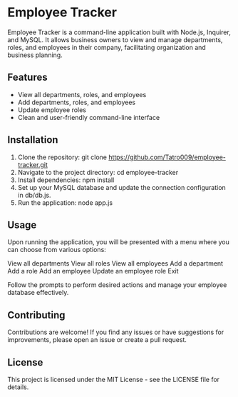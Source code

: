 # Employee Tracker

Employee Tracker is a command-line application built with Node.js, Inquirer, and MySQL. It allows business owners to view and manage departments, roles, and employees in their company, facilitating organization and business planning.

## Features

- View all departments, roles, and employees
- Add departments, roles, and employees
- Update employee roles
- Clean and user-friendly command-line interface

## Installation

1. Clone the repository: git clone https://github.com/Tatro009/employee-tracker.git
2. Navigate to the project directory: cd employee-tracker
3. Install dependencies: npm install
4. Set up your MySQL database and update the connection configuration in db/db.js.
5. Run the application: node app.js

## Usage

Upon running the application, you will be presented with a menu where you can choose from various options:

View all departments
View all roles
View all employees
Add a department
Add a role
Add an employee
Update an employee role
Exit

Follow the prompts to perform desired actions and manage your employee database effectively.

## Contributing
Contributions are welcome! If you find any issues or have suggestions for improvements, please open an issue or create a pull request.

## License
This project is licensed under the MIT License - see the LICENSE file for details.

